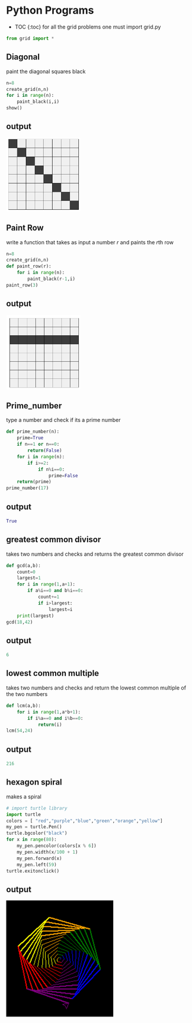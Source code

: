 # Python Programs 
* TOC {:toc}
for all the grid problems one must import grid.py
```python
from grid import *
```

## Diagonal 
paint the diagonal squares black 
```python
n=8
create_grid(n,n)
for i in range(n):
    paint_black(i,i)
show()
```
## output 
<img src="/images/diagonal.PNG" alt="diagonal" width="200"/>

## Paint Row
write a function that takes as input a number *r* and paints the *r*th row
```python
n=8
create_grid(n,n)
def paint_row(r):
    for i in range(n):
        paint_black(r-1,i)
paint_row(3)
```
## output
<img src="/images/paint_row.png" alt="paint_row" width="200"/>

## Prime_number
type a number and check if its a prime number 
```python
def prime_number(n):
    prime=True
    if n==1 or n==0:
        return(False)
    for i in range(n):
        if i>=2:
            if n%i==0:
                prime=False
    return(prime)
prime_number(17)
```
## output
```python
True
```

## greatest common divisor
takes two numbers and checks and returns the greatest common divisor
```python
def gcd(a,b):
    count=0
    largest=1
    for i in range(1,a+1):
        if a%i==0 and b%i==0:
            count+=1
            if i>largest:
                largest=i
    print(largest)
gcd(18,42)
```
## output
```python
6
```

## lowest common multiple 
takes two numbers and checks and return the lowest common multiple of the two numbers
```python
def lcm(a,b):
    for i in range(1,a*b+1):
        if i%a==0 and i%b==0:
            return(i)
lcm(54,24)
```
## output
```python
216
```

## hexagon spiral 
makes a spiral
```python
# import turtle library
import turtle             
colors = [ "red","purple","blue","green","orange","yellow"]
my_pen = turtle.Pen()
turtle.bgcolor("black")
for x in range(80):
    my_pen.pencolor(colors[x % 6])
    my_pen.width(x/100 + 1)
    my_pen.forward(x)
    my_pen.left(59)
turtle.exitonclick()
```
## output
![](/images/hexagon_spiral.png)
